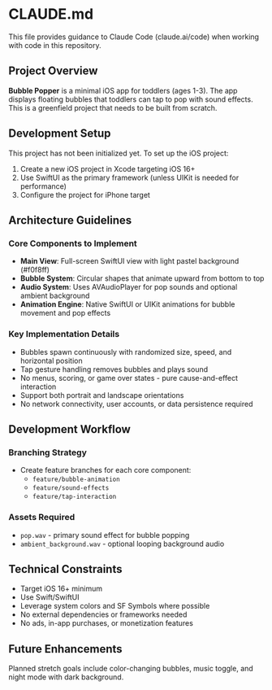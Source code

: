 # CLAUDE.md

This file provides guidance to Claude Code (claude.ai/code) when working with code in this repository.

## Project Overview

**Bubble Popper** is a minimal iOS app for toddlers (ages 1-3). The app displays floating bubbles that toddlers can tap to pop with sound effects. This is a greenfield project that needs to be built from scratch.

## Development Setup

This project has not been initialized yet. To set up the iOS project:

1. Create a new iOS project in Xcode targeting iOS 16+
2. Use SwiftUI as the primary framework (unless UIKit is needed for performance)
3. Configure the project for iPhone target

## Architecture Guidelines

### Core Components to Implement

- **Main View**: Full-screen SwiftUI view with light pastel background (#f0f8ff)
- **Bubble System**: Circular shapes that animate upward from bottom to top
- **Audio System**: Uses AVAudioPlayer for pop sounds and optional ambient background
- **Animation Engine**: Native SwiftUI or UIKit animations for bubble movement and pop effects

### Key Implementation Details

- Bubbles spawn continuously with randomized size, speed, and horizontal position
- Tap gesture handling removes bubbles and plays sound
- No menus, scoring, or game over states - pure cause-and-effect interaction
- Support both portrait and landscape orientations
- No network connectivity, user accounts, or data persistence required

## Development Workflow

### Branching Strategy
- Create feature branches for each core component:
  - `feature/bubble-animation`
  - `feature/sound-effects` 
  - `feature/tap-interaction`

### Assets Required
- `pop.wav` - primary sound effect for bubble popping
- `ambient_background.wav` - optional looping background audio

## Technical Constraints

- Target iOS 16+ minimum
- Use Swift/SwiftUI
- Leverage system colors and SF Symbols where possible
- No external dependencies or frameworks needed
- No ads, in-app purchases, or monetization features

## Future Enhancements

Planned stretch goals include color-changing bubbles, music toggle, and night mode with dark background.